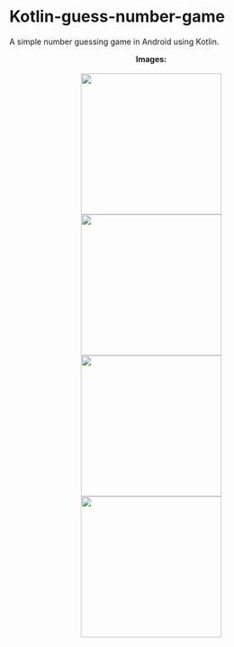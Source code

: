 # Kotlin-guess-number-game

A simple number guessing game in Android using Kotlin.

<p align="center">
  <b>Images:</b><br>
  <br>
  <img src="http://i.epvpimg.com/u9kRbab.jpg" height="250px">
  <br>
  <img src="http://i.epvpimg.com/Z7WAfab.jpg" height="250px">
  <br>
<img src="http://i.epvpimg.com/xZfpgab.jpg" height="250px">
  <br>
<img src="http://i.epvpimg.com/QuOkcab.jpg" height="250px">
  <br>
</p>
